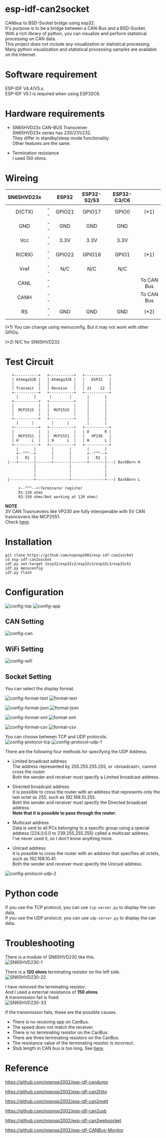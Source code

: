 # esp-idf-can2socket
CANbus to BSD-Socket bridge using esp32.   
It's purpose is to be a bridge between a CAN-Bus and a BSD-Socket.    
With a rich library of python, you can visualize and perform statistical processing on CAN data.   
This project does not include any visualization or statistical processing.   
Many python visualization and statistical processing samples are available on the Internet.   

# Software requirement
ESP-IDF V4.4/V5.x.   
ESP-IDF V5.1 is required when using ESP32C6.   

# Hardware requirements
- SN65HVD23x CAN-BUS Transceiver   
SN65HVD23x series has 230/231/232.   
They differ in standby/sleep mode functionality.   
Other features are the same.   

- Termination resistance   
I used 150 ohms.   

# Wireing   
|SN65HVD23x||ESP32|ESP32-S2/S3|ESP32-C3/C6||
|:-:|:-:|:-:|:-:|:-:|:-:|
|D(CTX)|--|GPIO21|GPIO17|GPIO0|(*1)|
|GND|--|GND|GND|GND||
|Vcc|--|3.3V|3.3V|3.3V||
|R(CRX)|--|GPIO22|GPIO18|GPIO1|(*1)|
|Vref|--|N/C|N/C|N/C||
|CANL|--||||To CAN Bus|
|CANH|--||||To CAN Bus|
|RS|--|GND|GND|GND|(*2)|

(*1) You can change using menuconfig. But it may not work with other GPIOs.  

(*2) N/C for SN65HVD232



# Test Circuit   
```
   +-----------+   +-----------+   +-----------+ 
   | Atmega328 |   | Atmega328 |   |   ESP32   | 
   |           |   |           |   |           | 
   | Transmit  |   | Receive   |   | 21    22  | 
   +-----------+   +-----------+   +-----------+ 
     |       |      |        |       |       |   
   +-----------+   +-----------+     |       |   
   |           |   |           |     |       |   
   |  MCP2515  |   |  MCP2515  |     |       |   
   |           |   |           |     |       |   
   +-----------+   +-----------+     |       |   
     |      |        |      |        |       |   
   +-----------+   +-----------+   +-----------+ 
   |           |   |           |   | D       R | 
   |  MCP2551  |   |  MCP2551  |   |   VP230   | 
   | H      L  |   | H      L  |   | H       L | 
   +-----------+   +-----------+   +-----------+ 
     |       |       |       |       |       |   
     +--^^^--+       |       |       +--^^^--+
     |   R1  |       |       |       |   R2  |   
 |---+-------|-------+-------|-------+-------|---| BackBorn H
             |               |               |
             |               |               |
             |               |               |
 |-----------+---------------+---------------+---| BackBorn L

      +--^^^--+:Terminaror register
      R1:120 ohms
      R2:150 ohms(Not working at 120 ohms)
```

__NOTE__   
3V CAN Trasnceviers like VP230 are fully interoperable with 5V CAN trasnceviers like MCP2551.   
Check [here](http://www.ti.com/lit/an/slla337/slla337.pdf).


# Installation
```
git clone https://github.com/nopnop2002/esp-idf-can2socket
cd esp-idf-can2socket
idf.py set-target {esp32/esp32s2/esp32s3/esp32c3/esp32c6}
idf.py menuconfig
idf.py flash
```

# Configuration

![config-top](https://github.com/nopnop2002/esp-idf-can2socket/assets/6020549/13737965-d52a-474c-a327-a35ccce04dc9)
![config-app](https://github.com/nopnop2002/esp-idf-can2socket/assets/6020549/a238e29e-85eb-42cb-bc54-9d64bc01a25a)

## CAN Setting

![config-can](https://github.com/nopnop2002/esp-idf-can2socket/assets/6020549/93c94856-e930-47b3-ae66-936d05312baf)


## WiFi Setting

![config-wifi](https://github.com/nopnop2002/esp-idf-can2socket/assets/6020549/5ff129d4-cd8e-4273-a9cf-7134c39fb84d)


## Socket Setting   
You can select the display format.   

![config-format-text](https://github.com/nopnop2002/esp-idf-can2socket/assets/6020549/953042da-0de8-42f3-89e9-1a08ca112817)
![format-text](https://github.com/nopnop2002/esp-idf-can2socket/assets/6020549/835de76f-562c-4b85-a23a-5748f9cb8a80)

![config-format-json](https://github.com/nopnop2002/esp-idf-can2socket/assets/6020549/070bb0eb-c124-4e4f-87c6-b78f2c36a8c8)
![format-json](https://github.com/nopnop2002/esp-idf-can2socket/assets/6020549/092f3f7b-44d4-474d-ab96-ab2ce6239954)

![config-format-xml](https://github.com/nopnop2002/esp-idf-can2socket/assets/6020549/b77cb217-16ae-48aa-b0d0-e3ac9e002d90)
![format-xml](https://github.com/nopnop2002/esp-idf-can2socket/assets/6020549/36c95acd-bb1a-4168-b218-c12d0d100a80)

![config-format-csv](https://github.com/nopnop2002/esp-idf-can2socket/assets/6020549/69d6134e-0ead-404a-8594-f19710dc8886)
![format-csv](https://github.com/nopnop2002/esp-idf-can2socket/assets/6020549/1abcb456-92a8-43ad-9db8-77fd84c38b85)

You can choose between TCP and UDP protocols.   
![config-protocol-tcp](https://github.com/nopnop2002/esp-idf-can2socket/assets/6020549/40266a72-f1a8-45ea-a2d1-9ef945136260)
![config-protocol-udp-1](https://github.com/nopnop2002/esp-idf-can2socket/assets/6020549/554b42ad-7230-4dae-b323-4444d82e92d7)

There are the following four methods for specifying the UDP Address.   

- Limited broadcast address   
 The address represented by 255.255.255.255, or \<broadcast\>, cannot cross the router.   
 Both the sender and receiver must specify a Limited broadcast address.   

- Directed broadcast address   
 It is possible to cross the router with an address that represents only the last octet as 255, such as 192.168.10.255.   
 Both the sender and receiver must specify the Directed broadcast address.   
 __Note that it is possible to pass through the router.__   

- Multicast address   
 Data is sent to all PCs belonging to a specific group using a special address (224.0.0.0 to 239.255.255.255) called a multicast address.   
 I've never used it, so I don't know anything more.

- Unicast address   
 It is possible to cross the router with an address that specifies all octets, such as 192.168.10.41.   
 Both the sender and receiver must specify the Unicast address.

![config-protocol-udp-2](https://github.com/nopnop2002/esp-idf-can2socket/assets/6020549/2c44f1d0-e8bc-48f8-89de-fc9354f5e2ef)


# Python code
If you use the TCP protocol, you can use ```tcp-server.py``` to display the can data.   
If you use the UDP protocol, you can use ```udp-server.py``` to display the can data.   

# Troubleshooting   
There is a module of SN65HVD230 like this.   
![SN65HVD230-1](https://user-images.githubusercontent.com/6020549/80897499-4d204e00-8d34-11ea-80c9-3dc41b1addab.JPG)

There is a __120 ohms__ terminating resistor on the left side.   
![SN65HVD230-22](https://user-images.githubusercontent.com/6020549/89281044-74185400-d684-11ea-9f55-830e0e9e6424.JPG)

I have removed the terminating resistor.   
And I used a external resistance of __150 ohms__.   
A transmission fail is fixed.   
![SN65HVD230-33](https://user-images.githubusercontent.com/6020549/89280710-f7857580-d683-11ea-9b36-12e36910e7d9.JPG)

If the transmission fails, these are the possible causes.   
- There is no receiving app on CanBus.
- The speed does not match the receiver.
- There is no terminating resistor on the CanBus.
- There are three terminating resistors on the CanBus.
- The resistance value of the terminating resistor is incorrect.
- Stub length in CAN bus is too long. See [here](https://e2e.ti.com/support/interface-group/interface/f/interface-forum/378932/iso1050-can-bus-stub-length).

# Reference
https://github.com/nopnop2002/esp-idf-candump

https://github.com/nopnop2002/esp-idf-can2http

https://github.com/nopnop2002/esp-idf-can2mqtt

https://github.com/nopnop2002/esp-idf-can2usb

https://github.com/nopnop2002/esp-idf-can2websocket

https://github.com/nopnop2002/esp-idf-CANBus-Monitor


